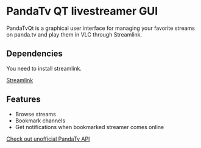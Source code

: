 # PandaTv QT livestreamer GUI
PandaTvQt is a graphical user interface for managing your favorite streams on panda.tv and play them in VLC through Streamlink.

## Dependencies
You need to install streamlink.

[Streamlink](https://streamlink.github.io/install.html)

## Features
* Browse streams
* Bookmark channels
* Get notifications when bookmarked streamer comes online

[Check out unofficial PandaTv API](https://github.com/MatteO-Matic/pandatvAPI)
